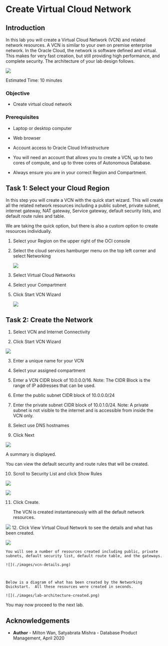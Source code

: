 # Create Virtual Cloud Network #

## Introduction

In this lab you will create a Virtual Cloud Network (VCN) and related network resources. A VCN is similar to your own on premise enterprise network.  In the Oracle Cloud, the network is software defined and virtual. This makes for very fast creation, but still providing high performance, and complete security. The architecture of your lab design follows.

![](./images/lab-architecture-diagram.png)

Estimated Time: 10 minutes

### Objective

* Create virtual cloud network

### Prerequisites

* Laptop or desktop computer

* Web browser

* Account access to Oracle Cloud Infrastructure

* You will need an account that allows you to create a VCN, up to two cores of compute, and up to
  three cores of Autonomous Database.

* Always ensure you are in your correct Region and Compartment.


## Task 1: Select your Cloud Region ##

In this step you will create a VCN with the quick start wizard. This will create all the related network resources including a public subnet, private subnet, internet gateway, NAT gateway, Service gateway, default security lists, and default route rules and table.

We are taking the quick option, but there is also a custom option to create resources individually.

1. Select your Region on the upper right of the OCI console

2. Select the cloud services hamburger menu on the top left corner and select Networking

    ![](./images/hamburger-menu.png)

3. Select Virtual Cloud Networks

4. Select your Compartment

5. Click Start VCN Wizard

   ![](./images/start-vcn-wizard.PNG)

## Task 2: Create the Network  ##

1. Select VCN and Internet Connectivity

2. Click Start VCN Wizard

  ![](./images/wizard-vcn.png)  


3. Enter a unique name for your VCN

4. Select your assigned compartment

5. Enter a VCN CIDR block of 10.0.0.0/16.  Note: The CIDR Block is the range of IP addresses that can be used.

6. Enter the public subnet CIDR block of 10.0.0.0/24

7. Enter the private subnet CIDR block of 10.0.1.0/24. Note: A private subnet is not visible to the
   internet and is accessible from inside the VCN only.

8. Select use DNS hostnames

9. Click Next

  ![](./images/vcn-configuration-info.png)

  A summary is displayed.

  You can view the default security and route rules that will be created.

10.  Scroll to Security List and click Show Rules

   ![](./images/security-rules.png)

   ![](./images/route-rules.png)


11. Click Create.

    The VCN is created instantaneously with all the default network resources.


   ![](./images/vcn-summary-info.png)
12. Click View Virtual Cloud Network to see the details and what has been created.

   ![](./images/view-vcn-config.png)



    You will see a number of resources created including public, private subnets, default security list, default route table, and the gateways.

    ![](./images/vcn-details.png)



    Below is a diagram of what has been created by the Networking Quickstart.  All these resources were created in seconds.

    ![](./images/lab-architecture-created.png)

You may now proceed to the next lab.

## Acknowledgements ##

- **Author** - Milton Wan, Satyabrata Mishra - Database Product Management, April 2020
